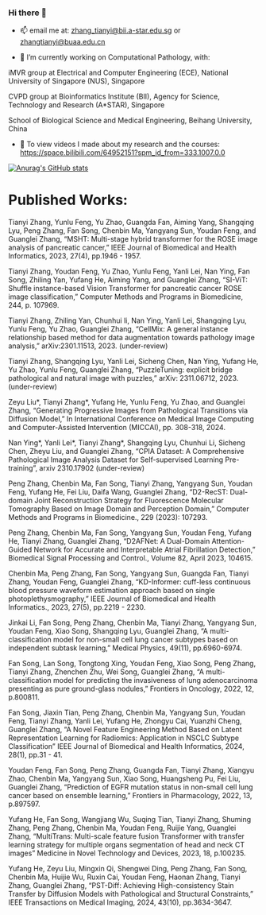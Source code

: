 ### Hi there 👋

- 📫 email me at: zhang_tianyi@bii.a-star.edu.sg or zhangtianyi@buaa.edu.cn

- 🔭 I’m currently working on Computational Pathology, with:

iMVR group at Electrical and Computer Engineering (ECE), National University of Singapore (NUS), Singapore

CVPD group at Bioinformatics Institute (BII), Agency for Science, Technology and Research (A*STAR), Singapore

School of Biological Science and Medical Engineering, Beihang University, China


- 🌱 To view videos I made about my research and the courses: https://space.bilibili.com/64952151?spm_id_from=333.1007.0.0

[![Anurag's GitHub stats](https://github-readme-stats.vercel.app/api?username=sagizty&count_private=true&show_icons=true&theme=radical)](https://github.com/anuraghazra/github-readme-stats)


# Published Works:

Tianyi Zhang, Yunlu Feng, Yu Zhao, Guangda Fan, Aiming Yang, Shangqing Lyu, Peng Zhang, Fan Song, Chenbin Ma, Yangyang Sun, Youdan Feng, and Guanglei Zhang, “MSHT: Multi-stage hybrid transformer for the ROSE image analysis of pancreatic cancer,” IEEE Journal of Biomedical and Health Informatics, 2023, 27(4), pp.1946 - 1957.

Tianyi Zhang, Youdan Feng, Yu Zhao, Yunlu Feng, Yanli Lei, Nan Ying, Fan Song, Zhiling Yan, Yufang He, Aiming Yang, and Guanglei Zhang, “SI-ViT: Shuffle instance-based Vision Transformer for pancreatic cancer ROSE image classification,” Computer Methods and Programs in Biomedicine, 244, p. 107969.

Tianyi Zhang, Zhiling Yan, Chunhui li, Nan Ying, Yanli Lei, Shangqing Lyu, Yunlu Feng, Yu Zhao, Guanglei Zhang, “CellMix: A general instance relationship based method for data augmentation towards pathology image analysis,” arXiv:2301.11513, 2023.  (under-review)

Tianyi Zhang, Shangqing Lyu, Yanli Lei, Sicheng Chen, Nan Ying,  Yufang He, Yu Zhao, Yunlu Feng, Guanglei Zhang, “PuzzleTuning: explicit bridge pathological and natural image with puzzles,” arXiv: 2311.06712, 2023. (under-review)

Zeyu Liu*, Tianyi Zhang*, Yufang He, Yunlu Feng, Yu Zhao, and Guanglei Zhang, “Generating Progressive Images from Pathological Transitions via Diffusion Model,” In International Conference on Medical Image Computing and Computer-Assisted Intervention (MICCAI), pp. 308-318, 2024.

Nan Ying*, Yanli Lei*, Tianyi Zhang*, Shangqing Lyu, Chunhui Li, Sicheng Chen, Zheyu Liu, and Guanglei Zhang, “CPIA Dataset: A Comprehensive Pathological Image Analysis Dataset for Self-supervised Learning Pre-training”,  arxiv 2310.17902 (under-review)

Peng Zhang, Chenbin Ma, Fan Song, Tianyi Zhang, Yangyang Sun, Youdan Feng, Yufang He, Fei Liu, Daifa Wang, Guanglei Zhang, “D2-RecST: Dual-domain Joint Reconstruction Strategy for Fluorescence Molecular Tomography Based on Image Domain and Perception Domain,” Computer Methods and Programs in Biomedicine., 229 (2023): 107293.

Peng Zhang, Chenbin Ma, Fan Song, Yangyang Sun, Youdan Feng, Yufang He, Tianyi Zhang, Guanglei Zhang, “D2AFNet: A Dual-Domain Attention-Guided Network for Accurate and Interpretable Atrial Fibrillation Detection,” Biomedical Signal Processing and Control., Volume 82, April 2023, 104615.

Chenbin Ma, Peng Zhang, Fan Song, Yangyang Sun, Guangda Fan, Tianyi Zhang, Youdan Feng, Guanglei Zhang, “KD-Informer: cuff-less continuous blood pressure waveform estimation approach based on single photoplethysmography,” IEEE Journal of Biomedical and Health Informatics., 2023, 27(5), pp.2219 - 2230.

Jinkai Li, Fan Song, Peng Zhang, Chenbin Ma, Tianyi Zhang, Yangyang Sun, Youdan Feng, Xiao Song, Shangqing Lyu, Guanglei Zhang, “A multi-classification model for non-small cell lung cancer subtypes based on independent subtask learning,” Medical Physics, 49(11), pp.6960-6974.

Fan Song, Lan Song, Tongtong Xing, Youdan Feng, Xiao Song, Peng Zhang, Tianyi Zhang, Zhenchen Zhu, Wei Song, Guanglei Zhang, “A multi-classification model for predicting the invasiveness of lung adenocarcinoma presenting as pure ground-glass nodules,” Frontiers in Oncology, 2022, 12, p.800811.

Fan Song, Jiaxin Tian, Peng Zhang, Chenbin Ma, Yangyang Sun, Youdan Feng, Tianyi Zhang, Yanli Lei, Yufang He, Zhongyu Cai, Yuanzhi Cheng, Guanglei Zhang, “A Novel Feature Engineering Method Based on Latent Representation Learning for Radiomics: Application in NSCLC Subtype Classification”  IEEE Journal of Biomedical and Health Informatics, 2024, 28(1), pp.31 - 41.

Youdan Feng, Fan Song, Peng Zhang, Guangda Fan, Tianyi Zhang, Xiangyu Zhao, Chenbin Ma, Yangyang Sun, Xiao Song, Huangsheng Pu, Fei Liu, Guanglei Zhang, “Prediction of EGFR mutation status in non-small cell lung cancer based on ensemble learning,” Frontiers in Pharmacology, 2022, 13, p.897597.

Yufang He, Fan Song, Wangjiang Wu, Suqing Tian, Tianyi Zhang, Shuming Zhang, Peng Zhang, Chenbin Ma, Youdan Feng, Ruijie Yang, Guanglei Zhang, “MultiTrans: Multi-scale feature fusion Transformer with transfer learning strategy for multiple organs segmentation of head and neck CT images” Medicine in Novel Technology and Devices, 2023, 18, p.100235.

Yufang He, Zeyu Liu, Mingxin Qi, Shengwei Ding, Peng Zhang, Fan Song, Chenbin Ma, Huijie Wu, Ruxin Cai, Youdan Feng, Haonan Zhang, Tianyi Zhang, Guanglei Zhang, “PST-Diff: Achieving High-consistency Stain Transfer by Diffusion Models with Pathological and Structural Constraints,” IEEE Transactions on Medical Imaging, 2024, 43(10), pp.3634-3647.





<!--
**sagizty/sagizty** is a ✨ _special_ ✨ repository because its `README.md` (this file) appears on your GitHub profile.

Here are some ideas to get you started:

- 🔭 I’m currently working on ...
- 🌱 I’m currently learning ...
- 👯 I’m looking to collaborate on ...
- 🤔 I’m looking for help with ...
- 💬 Ask me about ...
- 📫 How to reach me: ...
- 😄 Pronouns: ...
- ⚡ Fun fact: ...
-->

